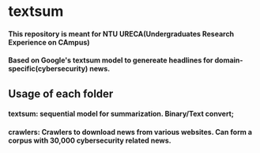# textsum

#### This repository is meant for NTU URECA(Undergraduates Research Experience on CAmpus)
#### Based on Google's textsum model to genereate headlines for domain-specific(cybersecurity) news.

## Usage of each folder
#### textsum: sequential model for summarization. Binary/Text convert;
#### crawlers: Crawlers to download news from various websites. Can form a corpus with 30,000 cybersecurity related news.
#### 
